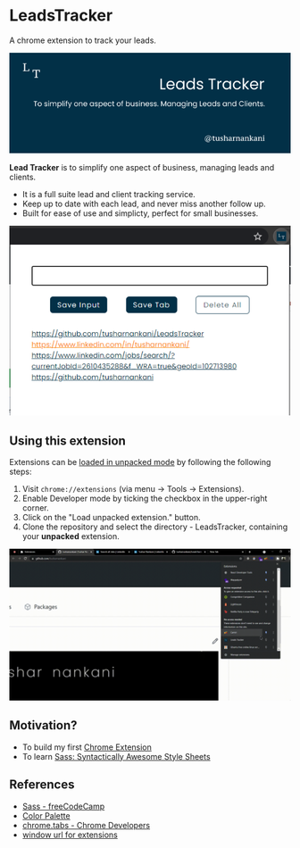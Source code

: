 # LeadsTracker

A chrome extension to track your leads.

![cover](assets/readme/poster_cover.png)

**Lead Tracker** is to simplify one aspect of business, managing leads and clients.

- It is a full suite lead and client tracking service.
- Keep up to date with each lead, and never miss another follow up.
- Built for ease of use and simplicty, perfect for small businesses.

![](assets/readme/ss.png)

## Using this extension

Extensions can be [loaded in unpacked mode](https://developer.chrome.com/extensions/getstarted#unpacked) by following the following steps:

1. Visit `chrome://extensions` (via menu -> Tools -> Extensions).
2. Enable Developer mode by ticking the checkbox in the upper-right corner.
3. Click on the "Load unpacked extension." button.
4. Clone the repository and select the directory - LeadsTracker, containing your **unpacked** extension.

![demo](assets/readme/lt-demo.gif)

## Motivation?

- To build my first [Chrome Extension](https://developer.chrome.com/docs/extensions/)
- To learn [Sass: Syntactically Awesome Style Sheets](https://sass-lang.com/)

## References

- [Sass - freeCodeCamp](https://www.freecodecamp.org/learn/front-end-libraries/sass/)
- [Color Palette](https://coolors.co/8ecae6-219ebc-023047-ffb703-fb8500)
- [chrome.tabs - Chrome Developers](https://developer.chrome.com/docs/extensions/reference/tabs/#get-the-current-tab)
- [window url for extensions](https://stackoverflow.com/a/17826527)
